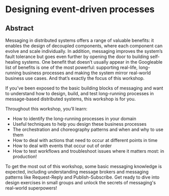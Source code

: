 # Designing event-driven processes

## Abstract

Messaging in distributed systems offers a range of valuable benefits: it enables the design of decoupled components, where each component can evolve and scale individually. In addition, messaging improves the system’s fault tolerance but goes even further by opening the door to building self-healing systems. One benefit that doesn’t usually appear in the Googleable list of benefits is one of the most powerful: supporting real-life, long-running business processes and making the system mirror real-world business use cases. And that’s exactly the focus of this workshop.

If you’ve been exposed to the basic building blocks of messaging and want to understand how to design, build, and test long-running processes in message-based distributed systems, this workshop is for you.

Throughout this workshop, you’ll learn:
- How to identify the long-running processes in your domain
- Useful techniques to help you design these business processes
- The orchestration and choreography patterns and when and why to use them
- How to deal with actions that need to occur at different points in time
- How to deal with events that occur out of order
- How to test workflows and troubleshoot issues where it matters most: in production!

To get the most out of this workshop, some basic messaging knowledge is expected, including understanding message brokers and messaging patterns like Request-Reply and Publish-Subscribe. Get ready to dive into design exercises in small groups and unlock the secrets of messaging's real-world superpowers!
